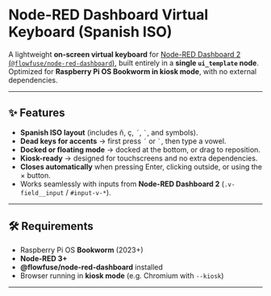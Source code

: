 # Node-RED Dashboard Virtual Keyboard (Spanish ISO)

A lightweight **on-screen virtual keyboard** for [Node-RED Dashboard 2 (`@flowfuse/node-red-dashboard`)](https://github.com/flowfuse/node-red-dashboard), built entirely in a **single `ui_template` node**.  
Optimized for **Raspberry Pi OS Bookworm in kiosk mode**, with no external dependencies.

---

## ✨ Features
- **Spanish ISO layout** (includes ñ, ç, `´`, `` ` ``, and symbols).  
- **Dead keys for accents** → first press `´` or `` ` ``, then type a vowel.
- **Docked or floating mode** → docked at the bottom, or drag to reposition.  
- **Kiosk-ready** → designed for touchscreens and no extra dependencies.  
- **Closes automatically** when pressing Enter, clicking outside, or using the × button.  
- Works seamlessly with inputs from **Node-RED Dashboard 2** (`.v-field__input` / `#input-v-*`).  

---

## 🛠 Requirements
- Raspberry Pi OS **Bookworm** (2023+)
- **Node-RED 3+**  
- **@flowfuse/node-red-dashboard** installed
- Browser running in **kiosk mode** (e.g. Chromium with `--kiosk`)

---
